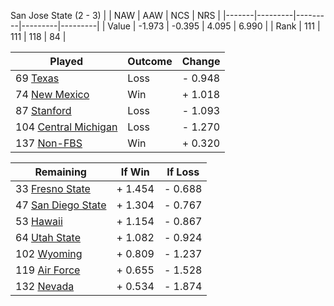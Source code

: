San Jose State (2 - 3)
|       |   NAW   |   AAW   |   NCS   |   NRS   |
|-------|---------|---------|---------|---------|
| Value |  -1.973 |  -0.395 |   4.095 |   6.990 |
| Rank  |     111 |     111 |     118 |      84 |

| Played                    | Outcome    |  Change  |
|---------------------------|------------|----------|
|  69 [Texas                 ](Texas.md)| Loss       | -  0.948 |
|  74 [New Mexico            ](NewMexico.md)| Win        | +  1.018 |
|  87 [Stanford              ](Stanford.md)| Loss       | -  1.093 |
| 104 [Central Michigan      ](CentralMichigan.md)| Loss       | -  1.270 |
| 137 [Non-FBS               ](NonFBS.md)| Win        | +  0.320 |

| Remaining                 |  If Win  |  If Loss |
|---------------------------|----------|----------|
|  33 [Fresno State          ](FresnoState.md)| +  1.454 | -  0.688 |
|  47 [San Diego State       ](SanDiegoState.md)| +  1.304 | -  0.767 |
|  53 [Hawaii                ](Hawaii.md)| +  1.154 | -  0.867 |
|  64 [Utah State            ](UtahState.md)| +  1.082 | -  0.924 |
| 102 [Wyoming               ](Wyoming.md)| +  0.809 | -  1.237 |
| 119 [Air Force             ](AirForce.md)| +  0.655 | -  1.528 |
| 132 [Nevada                ](Nevada.md)| +  0.534 | -  1.874 |

